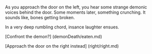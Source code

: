 As you approach the door on the left, you hear some strange 
demonic voices behind the door. Some moments later, something 
crunching. It sounds like, bones getting broken.

In a very deep rumbling chord, insance laughter ensues.

[Confront the demon?] (demonDeath/eaten.md)

[Approach the door on the right instead] (right/right.md)
